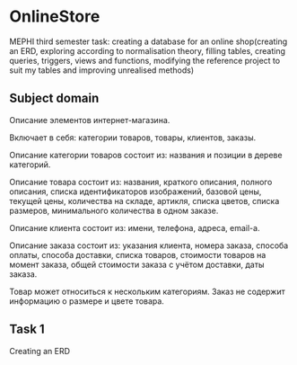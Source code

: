 # OnlineStore
MEPHI third semester task: creating a database for an online shop(creating an ERD, exploring according to normalisation theory, filling tables, creating queries, triggers, views and functions, modifying the reference project to suit my tables and improving unrealised methods)

## Subject domain
Описание элементов интернет-магазина. 

Включает в себя: категории товаров, товары, клиентов, заказы. 

Описание категории товаров состоит из: названия и позиции в дереве категорий. 

Описание товара состоит из: названия, краткого описания, полного описания, списка идентификаторов 
изображений, базовой цены, текущей цены, количества на складе, артикля, 
списка цветов, списка размеров, минимального количества в одном заказе. 

Описание клиента состоит из: имени, телефона, адреса, email-а. 

Описание заказа состоит из: указания клиента, номера заказа, способа оплаты, способа 
доставки, списка товаров, стоимости товаров на момент заказа, общей 
стоимости заказа с учётом доставки, даты заказа.

Товар может относиться к нескольким категориям. Заказ не содержит 
информацию о размере и цвете товара.

## Task 1
Creating an ERD

